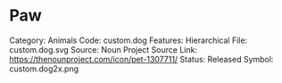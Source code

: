 # Paw

Category: Animals
Code: custom.dog
Features: Hierarchical
File: custom.dog.svg
Source: Noun Project
Source Link: https://thenounproject.com/icon/pet-1307711/
Status: Released
Symbol: custom.dog2x.png